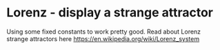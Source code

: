 # Lorenz - display a strange attractor
Using some fixed constants to work pretty good.
Read about Lorenz strange attractors here
https://en.wikipedia.org/wiki/Lorenz_system

